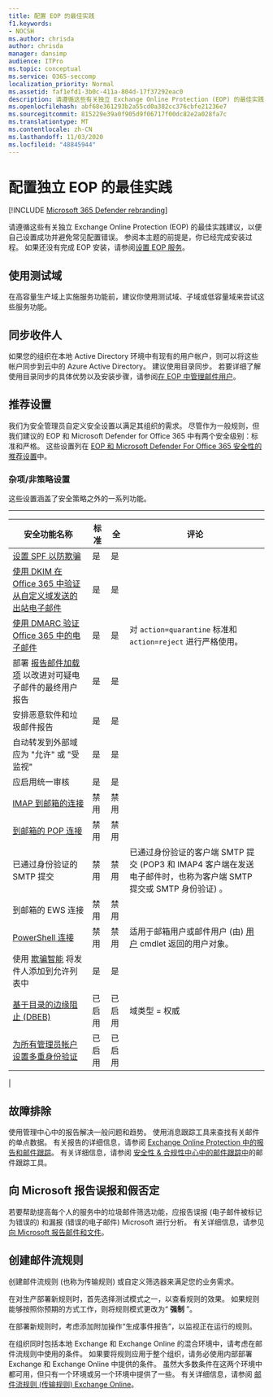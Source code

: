 ```yaml
---
title: 配置 EOP 的最佳实践
f1.keywords:
- NOCSH
ms.author: chrisda
author: chrisda
manager: dansimp
audience: ITPro
ms.topic: conceptual
ms.service: O365-seccomp
localization_priority: Normal
ms.assetid: faf1efd1-3b0c-411a-804d-17f37292eac0
description: 请遵循这些有关独立 Exchange Online Protection (EOP) 的最佳实践建议，以便自己设置成功并避免常见配置错误。
ms.openlocfilehash: abf68e361293b2a55cd0a382cc376cbfe21236e7
ms.sourcegitcommit: 815229e39a0f905d9f06717f00dc82e2a028fa7c
ms.translationtype: MT
ms.contentlocale: zh-CN
ms.lasthandoff: 11/03/2020
ms.locfileid: "48845944"
---
```

# <a name="best-practices-for-configuring-standalone-eop"></a>配置独立 EOP 的最佳实践

[!INCLUDE [Microsoft 365 Defender rebranding](../includes/microsoft-defender-for-office.md)]


请遵循这些有关独立 Exchange Online Protection (EOP) 的最佳实践建议，以便自己设置成功并避免常见配置错误。 参阅本主题的前提是，你已经完成安装过程。 如果还没有完成 EOP 安装，请参阅[设置 EOP 服务](set-up-your-eop-service.md)。

## <a name="use-a-test-domain"></a>使用测试域

在高容量生产域上实施服务功能前，建议你使用测试域、子域或低容量域来尝试这些服务功能。

## <a name="synchronize-recipients"></a>同步收件人

如果您的组织在本地 Active Directory 环境中有现有的用户帐户，则可以将这些帐户同步到云中的 Azure Active Directory。 建议使用目录同步。 若要详细了解使用目录同步的具体优势以及安装步骤，请参阅[在 EOP 中管理邮件用户](manage-mail-users-in-eop.md)。

## <a name="recommended-settings"></a>推荐设置

我们为安全管理员自定义安全设置以满足其组织的需求。 尽管作为一般规则，但我们建议的 EOP 和 Microsoft Defender for Office 365 中有两个安全级别：标准和严格。 这些设置列在 [EOP 和 Microsoft Defender For Office 365 安全性的推荐设置](recommended-settings-for-eop-and-office365-atp.md)中。

### <a name="miscellaneousnon-policy-settings"></a>杂项/非策略设置

这些设置涵盖了安全策略之外的一系列功能。

****

|安全功能名称|标准|全|评论|
|---|---|---|---|
|[设置 SPF 以防欺骗](set-up-spf-in-office-365-to-help-prevent-spoofing.md)|是|是||
|[使用 DKIM 在 Office 365 中验证从自定义域发送的出站电子邮件](use-dkim-to-validate-outbound-email.md)|是|是||
|[使用 DMARC 验证 Office 365 中的电子邮件](use-dmarc-to-validate-email.md)|是|是|对 `action=quarantine` 标准和 `action=reject` 进行严格使用。|
|部署 [报告邮件加载项](enable-the-report-message-add-in.md) 以改进对可疑电子邮件的最终用户报告|是|是||
|安排恶意软件和垃圾邮件报告|是|是||
|自动转发到外部域应为 "允许" 或 "受监视"|是|是||
|应启用统一审核|是|是||
|[IMAP 到邮箱的连接](https://docs.microsoft.com/Exchange/clients-and-mobile-in-exchange-online/pop3-and-imap4/enable-or-disable-pop3-or-imap4-access)|禁用|禁用||
|[到邮箱的 POP 连接](https://docs.microsoft.com/Exchange/clients-and-mobile-in-exchange-online/pop3-and-imap4/enable-or-disable-pop3-or-imap4-access)|禁用|禁用||
|已通过身份验证的 SMTP 提交|禁用|禁用|已通过身份验证的客户端 SMTP 提交 (POP3 和 IMAP4 客户端在发送电子邮件时，也称为客户端 SMTP 提交或 SMTP 身份验证) 。|
|到邮箱的 EWS 连接|禁用|禁用||
|[PowerShell 连接](https://docs.microsoft.com/powershell/exchange/disable-access-to-exchange-online-powershell)|禁用|禁用|适用于邮箱用户或邮件用户 (由) [用户](https://docs.microsoft.com/powershell/module/exchange/get-user) cmdlet 返回的用户对象。|
|使用 [欺骗智能](learn-about-spoof-intelligence.md) 将发件人添加到允许列表中|是|是||
|[基于目录的边缘阻止 (DBEB) ](https://docs.microsoft.com/Exchange/mail-flow-best-practices/use-directory-based-edge-blocking)|已启用|已启用|域类型 = 权威|
|[为所有管理员帐户设置多重身份验证](https://docs.microsoft.com/microsoft-365/admin/security-and-compliance/set-up-multi-factor-authentication)|已启用|已启用||
|

## <a name="troubleshooting"></a>故障排除

使用管理中心中的报告解决一般问题和趋势。 使用消息跟踪工具来查找有关邮件的单点数据。 有关报告的详细信息，请参阅 [Exchange Online Protection 中的报告和邮件跟踪](reporting-and-message-trace-in-exchange-online-protection.md)。 有关详细信息，请参阅 [安全性 & 合规性中心中的邮件跟踪中](message-trace-scc.md)的邮件跟踪工具。

## <a name="report-false-positives-and-false-negatives-to-microsoft"></a>向 Microsoft 报告误报和假否定

若要帮助提高每个人的服务中的垃圾邮件筛选功能，应报告误报 (电子邮件被标记为错误的) 和漏报 (错误的电子邮件) Microsoft 进行分析。 有关详细信息，请参见[向 Microsoft 报告邮件和文件](report-junk-email-messages-to-microsoft.md)。

## <a name="create-mail-flow-rules"></a>创建邮件流规则

创建邮件流规则 (也称为传输规则) 或自定义筛选器来满足您的业务需求。

在对生产部署新规则时，首先选择测试模式之一，以查看规则的效果。 如果规则能够按照你预期的方式工作，则将规则模式更改为“ **强制** ”。

在部署新规则时，考虑添加附加操作“生成事件报告”，以监视正在运行的规则。

在组织同时包括本地 Exchange 和 Exchange Online 的混合环境中，请考虑在邮件流规则中使用的条件。 如果要将规则应用于整个组织，请务必使用内部部署 Exchange 和 Exchange Online 中提供的条件。 虽然大多数条件在这两个环境中都可用，但只有一个环境或另一个环境中提供了一些。 有关详细信息，请参阅 [邮件流规则 (传输规则) Exchange Online](https://docs.microsoft.com/exchange/security-and-compliance/mail-flow-rules/mail-flow-rules)。
